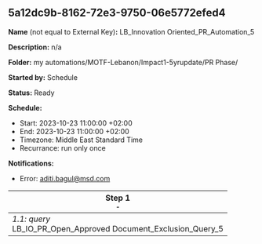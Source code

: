 ## 5a12dc9b-8162-72e3-9750-06e5772efed4

**Name** (not equal to External Key)**:** LB_Innovation Oriented_PR_Automation_5

**Description:** n/a

**Folder:** my automations/MOTF-Lebanon/Impact1-5yrupdate/PR Phase/

**Started by:** Schedule

**Status:** Ready

**Schedule:**

* Start: 2023-10-23 11:00:00 +02:00
* End: 2023-10-23 11:00:00 +02:00
* Timezone: Middle East Standard Time
* Recurrance: run only once

**Notifications:**

* Error: aditi.bagul@msd.com

| Step 1<br>_<small>-</small>_ |
| --- |
| _1.1: query_<br>LB_IO_PR_Open_Approved Document_Exclusion_Query_5 |
